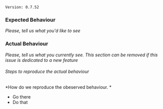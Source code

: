 `Version: 0.7.52`
 
### Expected Behaviour
*Please, tell us what you'd like to see*

### Actual Behaviour
*Please, tell us what you currently see. This section can be removed if this issue is dedicated to a new feature*

###### Steps to reproduce the actual behaviour
*How do we reproduce the obeserved behaviour. *

* Go there
* Do that
